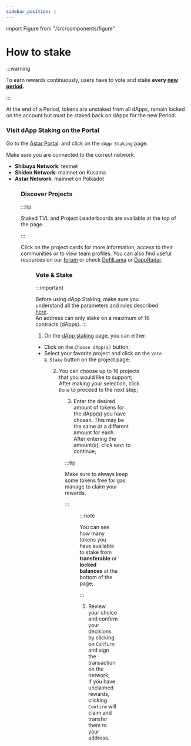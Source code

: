 ```yaml
---
sidebar_position: 1
---
```


import Figure from "/src/components/figure"

# How to stake

:::warning

 To earn rewards continuously, users have to vote and stake **every [new period](/docs/use/dapp-staking/for-stakers/#periods-subperiods--eras).**

 :::

At the end of a Period, tokens are unstaked from all dApps, remain locked on the account but must be staked back on dApps for the new Period.

### Visit dApp Staking on the Portal

Go to the [Astar Portal](https://portal.astar.network/astar/dapp-staking/discover):  and click on the `dApp Staking` page.

Make sure you are connected to the correct network.
- **Shibuya Network**: testnet
- **Shiden Network**: mainnet on Kusama
- **Astar Network**: mainnet on Polkadot

<Figure src={require('/docs/use/dapp-staking/for-stakers/img/Networks.png').default } width="100%" /> 

### Discover Projects

:::tip

Staked TVL and Project Leaderboards are available at the top of the page. 


:::

Click on the project cards for more information, access to their communities or to view team profiles. You can also find useful resources on our [forum](https://forum.astar.network/) or check [DefilLama](https://defillama.com/) or [DappRadar](https://dappradar.com/).

<Figure src={require('/docs/use/dapp-staking/for-stakers/img/Projects_page.png').default } width="100%" /> 

### Vote & Stake

:::important

Before using dApp Staking, make sure you understand all the parameters and rules described [here](/docs/learn/dapp-staking/#parameters).  
An address can only stake on a maximum of 16 contracts (dApps).
:::

1) On the [dApp staking](https://portal.astar.network/astar/dapp-staking/discover) page, you can either:

- Click on the `Choose dApp(s)` button;
- Select your favorite project and click on the `Vote & Stake` button on the project page;

<Figure src={require('/docs/use/dapp-staking/for-stakers/img/Vote_Page.png').default } width="100%" /> 

2) You can choose up to 16 projects that you would like to support;  
After making your selection, click `Done` to proceed to the next step;

<Figure src={require('/docs/use/dapp-staking/for-stakers/img/Staking_Page.png').default } width="85%" /> 

3) Enter the desired amount of tokens for the dApp(s) you have chosen. This may be the same or a different amount for each.  
After entering the amount(s), click `Next` to continue;

:::tip

Make sure to always keep some tokens free for gas manage to claim your rewards.

:::

<Figure src={require('/docs/use/dapp-staking/for-stakers/img/Staking_Page_2.png').default } width="85%" /> 

:::note

You can see how many tokens you have available to stake from **transferable** or **locked balances** at the bottom of the page;

:::

5) Review your choice and confirm your decisions by clicking on `Confirm` and sign the transaction on the network;  
If you have unclaimed rewards, clicking `Confirm` will claim and transfer them to your address.

<Figure src={require('/docs/use/dapp-staking/for-stakers/img/Staking_Page_3.png').default } width="85%" /> 
